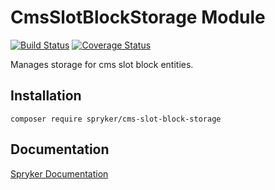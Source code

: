 # CmsSlotBlockStorage Module
[![Build Status](https://travis-ci.org/spryker/cms-slot-block-storage.svg)](https://travis-ci.org/spryker/cms-slot-block-storage)
[![Coverage Status](https://coveralls.io/repos/github/spryker/cms-slot-block-storage/badge.svg)](https://coveralls.io/github/spryker/cms-slot-block-storage)

Manages storage for cms slot block entities.

## Installation

```
composer require spryker/cms-slot-block-storage
```

## Documentation

[Spryker Documentation](https://academy.spryker.com/developing_with_spryker/module_guide/modules.html)
